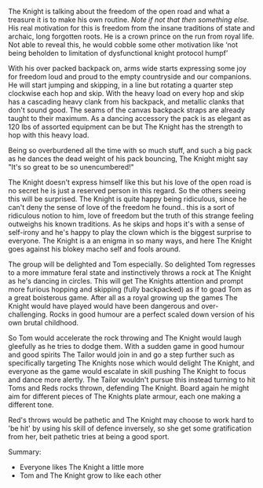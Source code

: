 The Knight is talking about the freedom of the open road and what a treasure it is to make his own routine. *Note if not that then something else.* His real motivation for this is freedom from the insane traditions of state and archaic, long forgotten roots. He is a crown prince on the run from royal life. Not able to reveal this, he would cobble some other motivation like ‘not being beholden to limitation of dysfunctional knight protocol humpf’ 

With his over packed backpack on, arms wide starts expressing some joy for freedom loud and proud to the empty countryside and our companions. He will start jumping and skipping, in a line but rotating a quarter step clockwise each hop and skip. With the heavy load on every hop and skip has a cascading heavy clank from his backpack, and metallic clanks that don't sound good. The seams of the canvas backpack straps are already taught to their maximum. As a dancing accessory the pack is as elegant as 120 lbs of assorted equipment can be but The Knight has the strength to hop with this heavy load. 

Being so overburdened all the time with so much stuff, and such a big pack as he dances the dead weight of his pack bouncing, The Knight might say "It's so great to be so unencumbered!"

The Knight doesn't express himself like this but his love of the open road is no secret he is just a reserved person in this regard. So the others seeing this will be surprised. The Knight is quite happy being ridiculous, since he can't deny the sense of love of the freedom he found.. this is a sort of ridiculous notion to him, love of freedom but the truth of this strange feeling outweighs his known traditions. As he skips and hops it's with a sense of self-irony and he's happy to play the clown which is the biggest surprise to everyone. The Knight is a an enigma in so many ways, and here The Knight goes against his blokey macho self and fools around.

The group will be delighted and Tom especially. So delighted Tom regresses to a more immature feral state and instinctively throws a rock at The Knight as he's dancing in circles. This will get The Knights attention and prompt more furious hopping and skipping (fully backpacked) as if to goad Tom as a great boisterous game. After all as a royal growing up the games The Knight would have played would have been dangerous and over-challenging. Rocks in good humour are a perfect scaled down version of his own brutal childhood.

So Tom would accelerate the rock throwing and The Knight would laugh gleefully as he tries to dodge them. With a sudden game in good humour and good spirits The Tailor would join in and go a step further such as specifically targeting The Knights nose which would delight The Knight, and everyone as the game would escalate in skill pushing The Knight to focus and dance more alertly. The Tailor wouldn't pursue this instead turning to hit Toms and Reds rocks thrown, defending The Knight. Board again he might aim for different pieces of The Knights plate armour, each one making a different tone.

Red's throws would be pathetic and The Knight may choose to work hard to 'be hit' by using his skill of defence inversely, so she get some gratification from her, beit pathetic tries at being a good sport.

Summary:
- Everyone likes The Knight a little more
- Tom and The Knight grow to like each other
